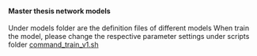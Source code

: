 #### Master thesis network models

Under models folder are the definition files of different models
When train the model, please change the respective parameter settings under scripts folder
[command_train_v1.sh](https://github.com/kangningLi/network/blob/master/scripts/command_train_v1.sh "command_train_v1.sh")
